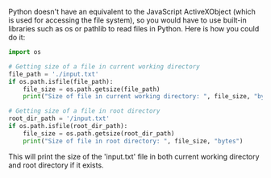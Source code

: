 Python doesn't have an equivalent to the JavaScript ActiveXObject (which is used for accessing the file system), so you would have to use built-in libraries such as os or pathlib to read files in Python. Here is how you could do it:

```python
import os

# Getting size of a file in current working directory
file_path = './input.txt'
if os.path.isfile(file_path):
    file_size = os.path.getsize(file_path)
    print("Size of file in current working directory: ", file_size, "bytes")

# Getting size of a file in root directory
root_dir_path = '/input.txt'
if os.path.isfile(root_dir_path):
    file_size = os.path.getsize(root_dir_path)
    print("Size of file in root directory: ", file_size, "bytes")
```

This will print the size of the 'input.txt' file in both current working directory and root directory if it exists.
